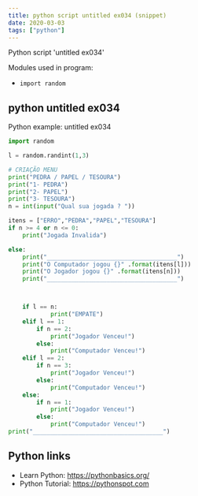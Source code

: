```yaml
---
title: python script untitled ex034 (snippet)
date: 2020-03-03
tags: ["python"]
---
```

Python script 'untitled ex034'


Modules used in program: 
* `import random`

## python untitled ex034

Python example: untitled ex034

```python
import random

l = random.randint(1,3)

# CRIAÇÃO MENU
print("PEDRA / PAPEL / TESOURA")
print("1- PEDRA")
print("2- PAPEL")
print("3- TESOURA")
n = int(input("Qual sua jogada ? "))

itens = ["ERRO","PEDRA","PAPEL","TESOURA"]
if n >= 4 or n <= 0:
    print("Jogada Invalida")

else:
    print("_____________________________________")
    print("O Computador jogou {}" .format(itens[l]))
    print("O Jogador jogou {}" .format(itens[n]))
    print("_____________________________________")



    if l == n:
            print("EMPATE")
    elif l == 1:
        if n == 2:
            print("Jogador Venceu!")
        else:
            print("Computador Venceu!")
    elif l == 2:
        if n == 3:
            print("Jogador Venceu!")
        else:
            print("Computador Venceu!")
    else:
        if n == 1:
            print("Jogador Venceu!")
        else:
            print("Computador Venceu!")
print("_____________________________________")

```

## Python links

- Learn Python: https://pythonbasics.org/
- Python Tutorial: https://pythonspot.com
